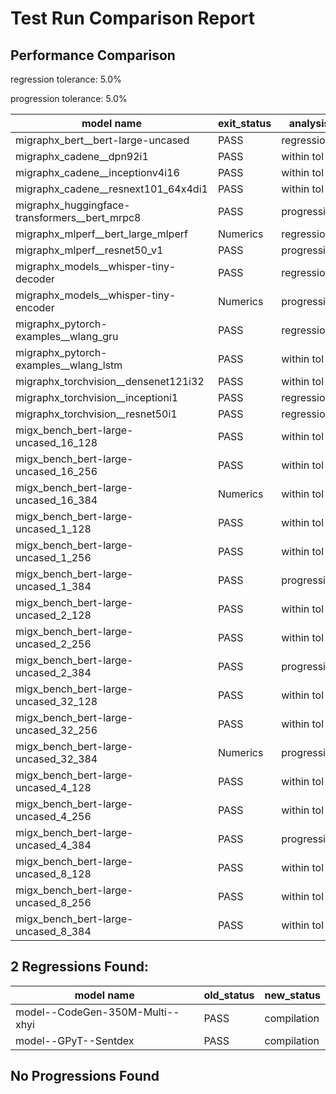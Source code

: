 # Test Run Comparison Report

## Performance Comparison

regression tolerance: 5.0%

progression tolerance: 5.0%

|model name|exit_status|analysis|old_time_ms|new_time_ms|change_ms|percent_change|
|---|---|---|---|---|---|---|
|migraphx_bert__bert-large-uncased|PASS|regression|377.9094|1025.8705|647.9611|171.46%|
|migraphx_cadene__dpn92i1|PASS|within tol|171.701|165.9703|-5.7307|-3.34%|
|migraphx_cadene__inceptionv4i16|PASS|within tol|5235.3026|5167.3411|-67.9615|-1.3%|
|migraphx_cadene__resnext101_64x4di1|PASS|within tol|314.1395|308.5461|-5.5934|-1.78%|
|migraphx_huggingface-transformers__bert_mrpc8|PASS|progression|442.3681|399.1553|-43.2128|-9.77%|
|migraphx_mlperf__bert_large_mlperf|Numerics|regression|428.2654|1918.2554|1489.9901|347.91%|
|migraphx_mlperf__resnet50_v1|PASS|progression|93.2524|82.9843|-10.2681|-11.01%|
|migraphx_models__whisper-tiny-decoder|PASS|regression|59.3014|70.8846|11.5832|19.53%|
|migraphx_models__whisper-tiny-encoder|Numerics|progression|244.8849|208.6422|-36.2427|-14.8%|
|migraphx_pytorch-examples__wlang_gru|PASS|regression|78.7737|313.4033|234.6296|297.85%|
|migraphx_pytorch-examples__wlang_lstm|PASS|within tol|21.0279|20.2739|-0.754|-3.59%|
|migraphx_torchvision__densenet121i32|PASS|within tol|1517.1649|1497.2572|-19.9077|-1.31%|
|migraphx_torchvision__inceptioni1|PASS|regression|214.2829|227.8935|13.6106|6.35%|
|migraphx_torchvision__resnet50i1|PASS|regression|101.9294|179.7368|77.8075|76.33%|
|migx_bench_bert-large-uncased_16_128|PASS|within tol|1597.0356|1544.6568|-52.3787|-3.28%|
|migx_bench_bert-large-uncased_16_256|PASS|within tol|5400.6239|5306.3033|-94.3206|-1.75%|
|migx_bench_bert-large-uncased_16_384|Numerics|within tol|9805.354|9459.2035|-346.1505|-3.53%|
|migx_bench_bert-large-uncased_1_128|PASS|within tol|164.447|156.5555|-7.8915|-4.8%|
|migx_bench_bert-large-uncased_1_256|PASS|within tol|255.0201|251.0556|-3.9645|-1.55%|
|migx_bench_bert-large-uncased_1_384|PASS|progression|873.2191|355.2088|-518.0103|-59.32%|
|migx_bench_bert-large-uncased_2_128|PASS|within tol|290.8889|297.3796|6.4908|2.23%|
|migx_bench_bert-large-uncased_2_256|PASS|within tol|430.574|424.6335|-5.9405|-1.38%|
|migx_bench_bert-large-uncased_2_384|PASS|progression|774.3057|660.8366|-113.4691|-14.65%|
|migx_bench_bert-large-uncased_32_128|PASS|within tol|5147.0113|4920.1707|-226.8406|-4.41%|
|migx_bench_bert-large-uncased_32_256|PASS|within tol|14052.1105|13903.7499|-148.3606|-1.06%|
|migx_bench_bert-large-uncased_32_384|Numerics|progression|24698.5967|23130.6199|-1567.9768|-6.35%|
|migx_bench_bert-large-uncased_4_128|PASS|within tol|420.865|428.2654|7.4005|1.76%|
|migx_bench_bert-large-uncased_4_256|PASS|within tol|799.8437|798.7365|-1.1071|-0.14%|
|migx_bench_bert-large-uncased_4_384|PASS|progression|1350.7594|1254.9533|-95.8061|-7.09%|
|migx_bench_bert-large-uncased_8_128|PASS|within tol|769.5631|740.0201|-29.543|-3.84%|
|migx_bench_bert-large-uncased_8_256|PASS|within tol|1663.3878|1740.3988|77.0111|4.63%|
|migx_bench_bert-large-uncased_8_384|PASS|within tol|3458.9687|3497.1462|38.1775|1.1%|

## 2 Regressions Found:

|model name|old_status|new_status|
|---|---|---|
|model--CodeGen-350M-Multi--xhyi|PASS|compilation|
|model--GPyT--Sentdex|PASS|compilation|

## No Progressions Found

